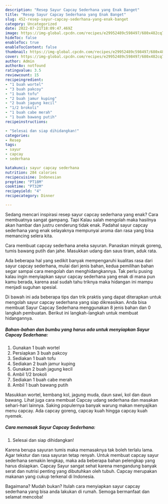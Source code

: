 ```yaml
---
description: "Resep Sayur Capcay Sederhana yang Enak Banget"
title: "Resep Sayur Capcay Sederhana yang Enak Banget"
slug: 452-resep-sayur-capcay-sederhana-yang-enak-banget
category: Uncategorized
date: 2022-07-21T18:09:47.469Z
image: https://img-global.cpcdn.com/recipes/e29952489c598497/680x482cq70/sayur-capcay-sederhana-foto-resep-utama.jpg
hideToc: false
enableToc: true
enableTocContent: false
thumbnail: https://img-global.cpcdn.com/recipes/e29952489c598497/680x482cq70/sayur-capcay-sederhana-foto-resep-utama.jpg
cover: https://img-global.cpcdn.com/recipes/e29952489c598497/680x482cq70/sayur-capcay-sederhana-foto-resep-utama.jpg
author: Admin
authorAv: notfound
ratingvalue: 3.5
reviewcount: 15
recipeingredient:
- "1 buah wortel"
- "3 buah pakcoy"
- "1 buah tofu"
- "2 buah jamur kuping"
- "2 buah jagung kecil"
- "1/2 brokoli"
- "1 buah cabe merah"
- "1 buah bawang putih"
recipeinstructions:

- "Selesai dan siap dihidangkan!"
categories:
- Resep
tags:
- sayur
- capcay
- sederhana

katakunci: sayur capcay sederhana 
nutrition: 284 calories
recipecuisine: Indonesian
preptime: "PT18M"
cooktime: "PT32M"
recipeyield: "4"
recipecategory: Dinner

---
```



Sedang mencari inspirasi resep sayur capcay sederhana yang enak? Cara membuatnya sangat gampang. Tapi Kalau salah mengolah maka hasilnya akan hambar dan justru cenderung tidak enak. Padahal sayur capcay sederhana yang enak selayaknya mempunyai aroma dan rasa yang bisa memancing selera kita.


Cara membuat capcay sederhana aneka sayuran. Panaskan minyak goreng, tumis bawang putih dan jahe. Masukkan udang dan saus tiram, aduk rata.

Ada beberapa hal yang sedikit banyak mempengaruhi kualitas rasa dari sayur capcay sederhana, mulai dari jenis bahan, kedua pemilihan bahan segar sampai cara mengolah dan menghidangkannya. Tak perlu pusing kalau ingin menyiapkan sayur capcay sederhana yang enak di mana pun kamu berada, karena asal sudah tahu triknya maka hidangan ini mampu menjadi suguhan spesial.


Di bawah ini ada beberapa tips dan trik praktis yang dapat diterapkan untuk mengolah sayur capcay sederhana yang siap dikreasikan. Anda bisa membuat Sayur Capcay Sederhana menggunakan 8 jenis bahan dan 0 langkah pembuatan. Berikut ini langkah-langkah untuk membuat hidangannya.

<!--inarticleads1-->

##### Bahan-bahan dan bumbu yang harus ada untuk menyiapkan Sayur Capcay Sederhana:

1. Gunakan 1 buah wortel
1. Persiapkan 3 buah pakcoy
1. Sediakan 1 buah tofu
1. Sediakan 2 buah jamur kuping
1. Gunakan 2 buah jagung kecil
1. Ambil 1/2 brokoli
1. Sediakan 1 buah cabe merah
1. Ambil 1 buah bawang putih


Masukkan wortel, kembang kol, jagung muda, daun sawi, kol dan daun bawang. Lihat juga cara membuat Capcay udang sederhana dan masakan sehari-hari lainnya. Saking populernya banyak warung makan menyajikan menu capcay. Ada capcay goreng, capcay kuah hingga capcay kuah nyemek. 

<!--inarticleads2-->

##### Cara memasak Sayur Capcay Sederhana:


1. Selesai dan siap dihidangkan!

Karena berupa sayuran tumis maka memasaknya tak boleh terlalu lama. Agar tekstur dan rasa sayuran tetap renyah. Untuk membuat capcay sayur sederhana semakin lengkap, maka ada beberapa bahan pelengkap yang harus disiapkan. Capcay Sayur sangat sehat karena mengandung banyak serat dan nutrisi penting yang dibutuhkan oleh tubuh. Capcay merupakan makanan yang cukup terkenal di Indonesia. 

Bagaimana? Mudah bukan? Itulah cara menyiapkan sayur capcay sederhana yang bisa anda lakukan di rumah. Semoga bermanfaat dan selamat mencoba!
